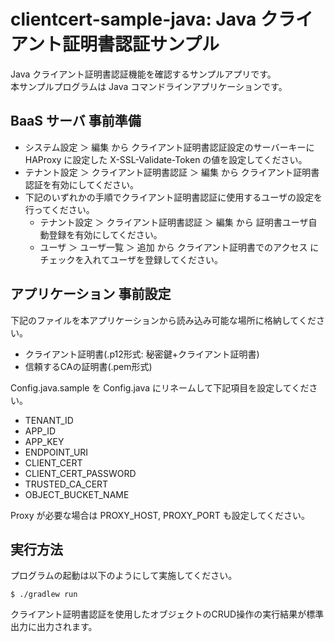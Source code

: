 clientcert-sample-java: Java クライアント証明書認証サンプル
=============================================================

Java クライアント証明書認証機能を確認するサンプルアプリです。  
本サンプルプログラムは Java コマンドラインアプリケーションです。

BaaS サーバ 事前準備
---------------------

* システム設定 ＞ 編集 から クライアント証明書認証設定のサーバーキーに HAProxy に設定した X-SSL-Validate-Token の値を設定してください。
* テナント設定 ＞ クライアント証明書認証 ＞ 編集 から クライアント証明書認証を有効にしてください。
* 下記のいずれかの手順でクライアント証明書認証に使用するユーザの設定を行ってください。
    * テナント設定 ＞ クライアント証明書認証 ＞ 編集 から 証明書ユーザ自動登録を有効にしてください。
    * ユーザ ＞ ユーザ一覧 ＞ 追加 から クライアント証明書でのアクセス にチェックを入れてユーザを登録してください。

アプリケーション 事前設定
--------------------------

下記のファイルを本アプリケーションから読み込み可能な場所に格納してください。

* クライアント証明書(.p12形式: 秘密鍵+クライアント証明書)
* 信頼するCAの証明書(.pem形式)

Config.java.sample を Config.java にリネームして下記項目を設定してください。

* TENANT_ID
* APP_ID
* APP_KEY
* ENDPOINT_URI
* CLIENT_CERT
* CLIENT_CERT_PASSWORD
* TRUSTED_CA_CERT
* OBJECT_BUCKET_NAME

Proxy が必要な場合は PROXY_HOST, PROXY_PORT も設定してください。

実行方法
---------
プログラムの起動は以下のようにして実施してください。

    $ ./gradlew run

クライアント証明書認証を使用したオブジェクトのCRUD操作の実行結果が標準出力に出力されます。

